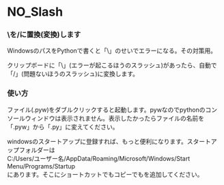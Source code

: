 # NO_Slash
### \を/に置換(変換)します
WindowsのパスをPythonで書くと「\」のせいでエラーになる。その対策用。

クリップボードに「\」(エラーが起こるほうのスラッシュ)があったら、自動で「/」(問題ないほうのスラッシュ)に変換します。

### 使い方
<p>ファイル(.pyw)をダブルクリックすると起動します。pywなのでpythonのコンソールウィンドウは表示されません。表示したかったらファイルの名前を「.pyw」から「.py」に変えてください。</p>

<p>windowsのスタートアップに登録すれば、もっと便利になります。スタートアップフォルダーは</br>
C:/Users/ユーザー名/AppData/Roaming/Microsoft/Windows/Start Menu/Programs/Startup</br>
にあります。そこにショートカットでもコピーでもを追加してください。</p>
